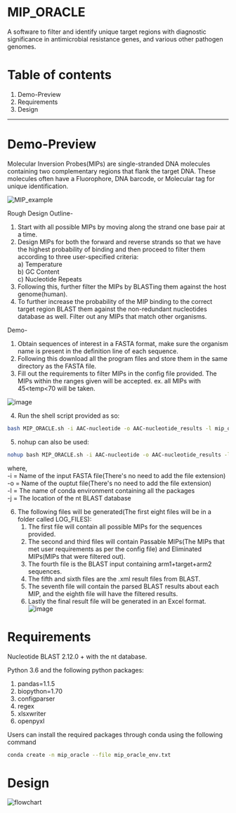 # MIP_ORACLE
A software to filter and identify unique target regions with diagnostic significance in antimicrobial resistance genes, and various other pathogen genomes.
# Table of contents
  1. Demo-Preview
  2. Requirements
  3. Design
---
# Demo-Preview
Molecular Inversion Probes(MIPs) are single-stranded DNA molecules containing two complementary regions that flank the target DNA. 
These molecules often have a Fluorophore, DNA barcode, or Molecular tag for unique identification.

![MIP_example](https://github.com/SakshiPandey97/MIP_ORACLE/assets/59496870/9d92d545-ffe3-42c6-9125-0c3271ccd35f)

Rough Design Outline- 
1. Start with all possible MIPs by moving along the strand one base pair at a time. 
2. Design MIPs for both the forward and reverse strands so that we have the highest probability of binding and then proceed to filter them according to three user-specified criteria:  
   a) Temperature  
   b) GC Content  
   c) Nucleotide Repeats  
3. Following this, further filter the MIPs by BLASTing them against the host genome(human).
4. To further increase the probability of the MIP binding to the correct target region BLAST them against the non-redundant nucleotides database as well. Filter out any MIPs that match other organisms.

Demo-
1. Obtain sequences of interest in a FASTA format, make sure the organism name is present in the definition line of each sequence. 
2. Following this download all the program files and store them in the same directory as the FASTA file.
3. Fill out the requirements to filter MIPs in the config file provided. The MIPs within the ranges given will be accepted. ex. all MIPs with 45<temp<70 will be taken.

![image](https://user-images.githubusercontent.com/59496870/133621729-c870017d-8ed5-4c49-afe8-32ca1b00bf01.png)

4.  Run the shell script provided as so:
```bash
bash MIP_ORACLE.sh -i AAC-nucleotide -o AAC-nucleotide_results -l mip_oracle -j /DATA/databases/blast/nt
```
5.  nohup can also be used:
```bash
nohup bash MIP_ORACLE.sh -i AAC-nucleotide -o AAC-nucleotide_results -l mip_oracle -j /DATA/databases/blast/nt > lacto16S_log.out &
```
where,  
-i = Name of the input FASTA file(There's no need to add the file extension)  
-o = Name of the ouptut file(There's no need to add the file extension)  
-l = The name of conda environment containing all the packages  
-j = The location of the nt BLAST database  

6.  The following files will be generated(The first eight files will be in a folder called LOG_FILES):
      1. The first file will contain all possible MIPs for the sequences provided.
      2. The second and third files will contain Passable MIPs(The MIPs that met user requirements as per the config file) and Eliminated MIPs(MIPs that were filtered out).
      3. The fourth file is the BLAST input containing arm1+target+arm2 sequences.
      4. The fifth and sixth files are the .xml result files from BLAST.
      5. The seventh file will contain the parsed BLAST results about each MIP, and the eighth file will have the filtered results.
      6. Lastly the final result file will be generated in an Excel format.
![image](https://user-images.githubusercontent.com/59496870/132258338-4d4c583a-835c-4470-99da-da8675d42928.png)    


# Requirements
Nucleotide BLAST 2.12.0 + with the nt database.
  
Python 3.6 and the following python packages:
1. pandas=1.1.5
2. biopython=1.70
3. configparser
4. regex
5. xlsxwriter
6. openpyxl

Users can install the required packages through conda using the following command

```bash
conda create -n mip_oracle --file mip_oracle_env.txt
```

# Design
![flowchart](https://github.com/SakshiPandey97/MIP_ORACLE/assets/59496870/a9fbe16b-1f08-4d64-afd3-7ea3934e036e)
